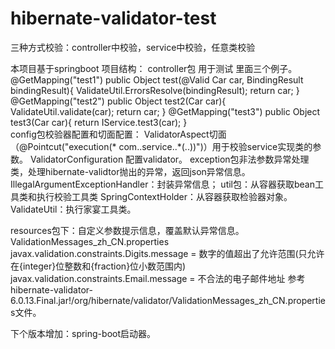 # hibernate-validator-test
三种方式校验：controller中校验，service中校验，任意类校验

本项目基于springboot
项目结构：
controller包 用于测试 里面三个例子。
 @GetMapping("test1")
    public Object test(@Valid Car car, BindingResult bindingResult){
        ValidateUtil.ErrorsResolve(bindingResult);
        return car;
    }
@GetMapping("test2")
    public Object test2(Car car){
        ValidateUtil.validate(car);
        return car;
    }
@GetMapping("test3")
    public Object test3(Car car){
        return IService.test3(car);
    }    
config包校验器配置和切面配置：
ValidatorAspect切面（@Pointcut("execution(* com..service..*(..))")）用于校验service实现类的参数。
ValidatorConfiguration 配置validator。
exception包非法参数异常处理类，处理hibernate-validtor抛出的异常，返回json异常信息。
IllegalArgumentExceptionHandler：封装异常信息；
util包：从容器获取bean工具类和执行校验工具类
SpringContextHolder：从容器获取检验器对象。
ValidateUtil：执行家宴工具类。

resources包下：自定义参数提示信息，覆盖默认异常信息。
ValidationMessages_zh_CN.properties
javax.validation.constraints.Digits.message          = 数字的值超出了允许范围(只允许在{integer}位整数和{fraction}位小数范围内)
javax.validation.constraints.Email.message           = 不合法的电子邮件地址 
参考hibernate-validator-6.0.13.Final.jar!/org/hibernate/validator/ValidationMessages_zh_CN.properties文件。

下个版本增加：spring-boot启动器。
